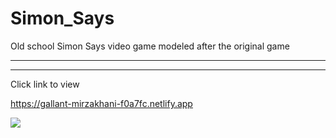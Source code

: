 # Simon_Says
Old school Simon Says video game modeled after the original game
_________________________________________________________________
_________________________________________________________________

Click link to view

https://gallant-mirzakhani-f0a7fc.netlify.app

![](https://i.ibb.co/fx2PwBY/simonsays.png)

